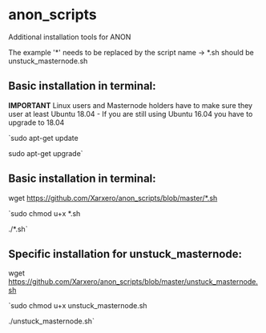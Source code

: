 # anon_scripts
Additional installation tools for ANON


The example '*' needs to be replaced by the script name -> *.sh should be unstuck_masternode.sh


Basic installation in terminal:
-------------------------------
**IMPORTANT** Linux users and Masternode holders have to make sure they user at least Ubuntu 18.04 - If you are still using Ubuntu 16.04 you have to upgrade to 18.04

`sudo apt-get update

sudo apt-get upgrade`



Basic installation in terminal:
-------------------------------
wget https://github.com/Xarxero/anon_scripts/blob/master/*.sh

`sudo chmod u+x *.sh

./*.sh`



Specific installation for unstuck_masternode:
---------------------------------------------
wget https://github.com/Xarxero/anon_scripts/blob/master/unstuck_masternode.sh

`sudo chmod u+x unstuck_masternode.sh

./unstuck_masternode.sh`

